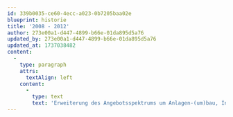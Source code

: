 ```yaml
---
id: 339b0035-ce60-4ecc-a023-0b7205baa02e
blueprint: historie
title: '2008 - 2012'
author: 273e00a1-d447-4899-b66e-01da895d5a76
updated_by: 273e00a1-d447-4899-b66e-01da895d5a76
updated_at: 1737038482
content:
  -
    type: paragraph
    attrs:
      textAlign: left
    content:
      -
        type: text
        text: 'Erweiterung des Angebotsspektrums um Anlagen-(um)bau, Integration von Robotern (Nassseite, Setzanlage, Entladung), Energieoptimierung von Ofen und Trockner, Neuentwicklung Betriebsdatenerfassung + Prozessleittechnik auf Webservice'
---
```

